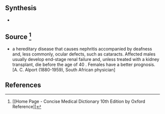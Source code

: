 ## Synthesis
- 
## Source [^1]
- a hereditary disease that causes nephritis accompanied by deafness and, less commonly, ocular defects, such as cataracts. Affected males usually develop end-stage renal failure and, unless treated with a kidney transplant, die before the age of 40 . Females have a better prognosis. \[A. C. Alport (1880-1959), South African physician]
## References

[^1]: [[Home Page - Concise Medical Dictionary 10th Edition by Oxford Reference]]